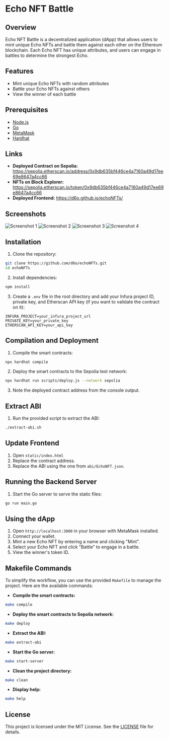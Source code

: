 # Echo NFT Battle

## Overview

Echo NFT Battle is a decentralized application (dApp) that allows users to mint unique Echo NFTs and battle them against
each other on the Ethereum blockchain. Each Echo NFT has unique attributes, and users can engage in battles to determine
the strongest Echo.

## Features

- Mint unique Echo NFTs with random attributes
- Battle your Echo NFTs against others
- View the winner of each battle

## Prerequisites

- [Node.js](https://nodejs.org/)
- [Go](https://golang.org/)
- [MetaMask](https://metamask.io/)
- [Hardhat](https://hardhat.org/)

## Links

- **Deployed Contract on Sepolia:** https://sepolia.etherscan.io/address/0x9db635bf446ce4a7160a49d17ee69e8647a4cc66
- **NFTs on Block Explorer:** https://sepolia.etherscan.io/token/0x9db635bf446ce4a7160a49d17ee69e8647a4cc66
- **Deployed Frontend:** https://d6o.github.io/echoNFTs/

## Screenshots

![Screenshot 1](https://raw.githubusercontent.com/d6o/echoNFTs/main/.github/images/1.png)
![Screenshot 2](https://raw.githubusercontent.com/d6o/echoNFTs/main/.github/images/2.png)
![Screenshot 3](https://raw.githubusercontent.com/d6o/echoNFTs/main/.github/images/3.png)
![Screenshot 4](https://raw.githubusercontent.com/d6o/echoNFTs/main/.github/images/4.png)

## Installation

1. Clone the repository:

```bash
git clone https://github.com/d6o/echoNFTs.git
cd echoNFTs

```

2. Install dependencies:

```bash
npm install
```

3. Create a `.env` file in the root directory and add your Infura project ID, private key, and Etherscan API key (if you
   want to validate the contract on it):

```env
INFURA_PROJECT=your_infura_project_url
PRIVATE_KEY=your_private_key
ETHERSCAN_API_KEY=your_api_key
```

## Compilation and Deployment

1. Compile the smart contracts:

```bash
npx hardhat compile
```

2. Deploy the smart contracts to the Sepolia test network:

```bash
npx hardhat run scripts/deploy.js --network sepolia
```

3. Note the deployed contract address from the console output.

## Extract ABI

1. Run the provided script to extract the ABI:

```bash
./extract-abi.sh
```

## Update Frontend

1. Open `static/index.html`
2. Replace the contract address.
3. Replace the ABI using the one from `abi/EchoNFT.json`.

## Running the Backend Server

1. Start the Go server to serve the static files:

```bash
go run main.go
```

## Using the dApp

1. Open `http://localhost:3000` in your browser with MetaMask installed.
2. Connect your wallet.
3. Mint a new Echo NFT by entering a name and clicking "Mint".
4. Select your Echo NFT and click "Battle" to engage in a battle.
5. View the winner's token ID.

## Makefile Commands

To simplify the workflow, you can use the provided `Makefile` to manage the project. Here are the available commands:

- **Compile the smart contracts:**

```bash
make compile
```

- **Deploy the smart contracts to Sepolia network:**

```bash
make deploy
```

- **Extract the ABI:**

```bash
make extract-abi
```

- **Start the Go server:**

```bash
make start-server
```

- **Clean the project directory:**

```bash
make clean
```

- **Display help:**

```bash
make help
```

## License

This project is licensed under the MIT License. See the [LICENSE](LICENSE) file for details.
